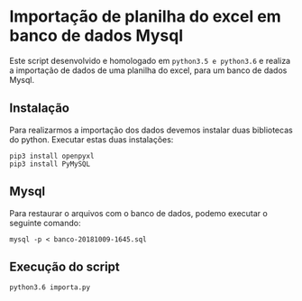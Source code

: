 # Importação de planilha do excel em banco de dados Mysql
 Este script desenvolvido e homologado em ```python3.5 e python3.6``` e realiza a importação de dados de uma planilha do excel, para um banco de dados Mysql.
     
## Instalação
Para realizarmos a importação dos dados devemos instalar duas bibliotecas do python.
Executar estas duas instalações:

```
pip3 install openpyxl
pip3 install PyMySQL
```

## Mysql
Para restaurar o arquivos com o banco de dados, podemo executar o seguinte comando:

```
mysql -p < banco-20181009-1645.sql
```

## Execução do script
```
python3.6 importa.py
```
